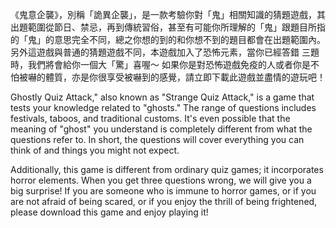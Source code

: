 《鬼意企襲》，別稱「詭異企襲」，是一款考驗你對「鬼」相關知識的猜題遊戲，其出題範圍從節日、禁忌，再到傳統習俗，甚至有可能你所理解的「鬼」跟題目所指的「鬼」的意思完全不同，總之你想的到的和你想不到的題目都會在出題範圍內。 
另外這遊戲與普通的猜題遊戲不同，本遊戲加入了恐怖元素，當你已經答錯
三題時，我們將會給你一個大「驚」喜喔～ 
如果你是對恐怖遊戲免疫的人或者你是不怕被嚇的體質，亦是你很享受被嚇到的感覺，請立即下載此遊戲並盡情的遊玩吧！

Ghostly Quiz Attack," also known as "Strange Quiz Attack," is a game that tests your knowledge related to "ghosts." The range of questions includes festivals, taboos, and traditional customs. It's even possible that the meaning of "ghost" you understand is completely different from what the questions refer to. In short, the questions will cover everything you can think of and things you might not expect.

Additionally, this game is different from ordinary quiz games; it incorporates horror elements. When you get three questions wrong, we will give you a big surprise! If you are someone who is immune to horror games, or if you are not afraid of being scared, or if you enjoy the thrill of being frightened, please download this game and enjoy playing it!
